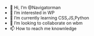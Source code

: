 - 👋 Hi, I’m @Navigatorman
- 👀 I’m interested in WP
- 🌱 I’m currently learning  CSS,JS,Python
- 💞️ I’m looking to collaborate on  wbm
- 📫 How to reach me knownledge

<!---
Navigatorman/Navigatorman is a ✨ special ✨ repository because its `README.md` (this file) appears on your GitHub profile.
You can click the Preview link to take a look at your changes.
--->
